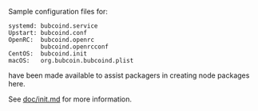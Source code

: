 Sample configuration files for:
```
systemd: bubcoind.service
Upstart: bubcoind.conf
OpenRC:  bubcoind.openrc
         bubcoind.openrcconf
CentOS:  bubcoind.init
macOS:   org.bubcoin.bubcoind.plist
```
have been made available to assist packagers in creating node packages here.

See [doc/init.md](../../doc/init.md) for more information.
